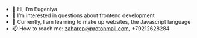 - 👋 Hi, I’m Eugeniya
- 👀 I’m interested in questions about frontend development
- 🌱 Currently, I am learning to make up websites, the Javascript language
-  📫 How to reach me: zaharep@protonmail.com, +79212628284 
